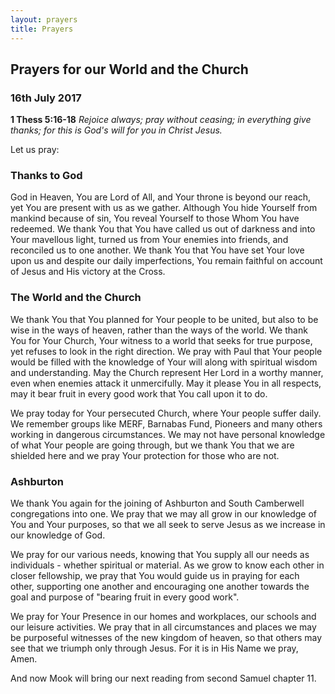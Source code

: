 ```yaml
---
layout: prayers
title: Prayers
---
```


## Prayers for our World and the Church 
### 16th July 2017

__1 Thess 5:16-18__ _Rejoice always; pray without ceasing; in everything give thanks; for this is God's will for you in Christ Jesus._

Let us pray:
### Thanks to God
God in Heaven, You are Lord of All, and Your throne is beyond our reach, yet You are present with us as we gather. Although You hide Yourself from mankind because of sin, You reveal Yourself to those Whom You have redeemed. We thank You that You have called us out of darkness and into Your mavellous light, turned us from Your enemies into friends, and reconciled us to one another. We thank You that You have set Your love upon us and despite our daily imperfections, You remain faithful on account of Jesus and His victory at the Cross. 

### The World and the Church
We thank You that You planned for Your people to be united, but also to be wise in the ways of heaven, rather than the ways of the world. We thank You for Your Church, Your witness to a world that seeks for true purpose, yet refuses to look in the right direction. We pray with Paul that Your people would be filled with the knowledge of Your will along with spiritual wisdom and understanding. May the Church represent Her Lord in a worthy manner, even when enemies attack it unmercifully. May it please You in all respects, may it bear fruit in every good work that You call upon it to do.

We pray today for Your persecuted Church, where Your people suffer daily. We remember groups like MERF, Barnabas Fund, Pioneers and many others working in dangerous circumstances. We may not have personal knowledge of what Your people are going through, but we thank You that we are shielded here and we pray Your protection for those who are not.

### Ashburton
We thank You again for the joining of Ashburton and South Camberwell congregations into one. We pray that we may all grow in our knowledge of You and Your purposes, so that we all seek to serve Jesus as we increase in our knowledge of God.

We pray for our various needs, knowing that You supply all our needs as individuals - whether spiritual or material. As we grow to know each other in closer fellowship, we pray that You would guide us in praying for each other, supporting one another and encouraging one another towards the goal and purpose of "bearing fruit in every good work". 

We pray for Your Presence in our homes and workplaces, our schools and our leisure activities. We pray that in all circumstances and places we may be purposeful witnesses of the new kingdom of heaven, so that others may see that we triumph only through Jesus. For it is in His Name we pray, Amen.

And now Mook will bring our next reading from second Samuel chapter 11. 


